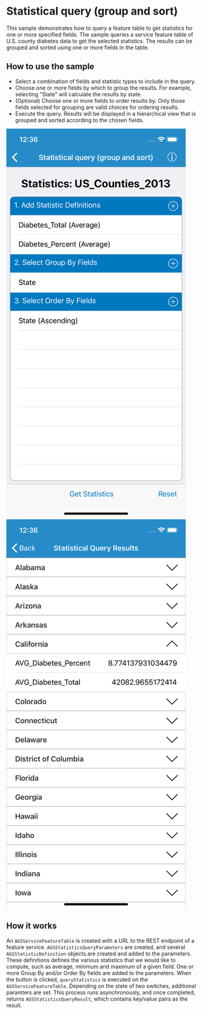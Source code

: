 # Statistical query (group and sort)

This sample demonstrates how to query a feature table to get statistics for one or more specified fields.  The sample queries a service feature table of U.S. county diabetes data to get the selected statistics. The results can be grouped and sorted using one or more fields in the table.

## How to use the sample

- Select a combination of fields and statistic types to include in the query.
- Choose one or more fields by which to group the results. For example, selecting "State" will calculate the results by state.
- (Optional) Choose one or more fields to order results by. Only those fields selected for grouping are valid choices for ordering results.
- Execute the query. Results will be displayed in a hierarchical view that is grouped and sorted according to the chosen fields.

![](image1.png) ![](image2.png)

## How it works

An `AGSServiceFeatureTable` is created with a URL to the REST endpoint of a feature service. `AGSStatisticsQueryParameters` are created, and several `AGSStatisticDefinition` objects are created and added to the parameters. These definitions defines the various statistics that we would like to compute, such as average, minimum and maximum of a given field. One or more Group By and/or Order By fields are added to the parameters. When the button is clicked, `queryStatistics` is executed on the `AGSServiceFeatureTable`. Depending on the state of two switches, additional paramters are set. This process runs asynchronously, and once completed, returns `AGSStatisticsQueryResult`, which contains key/value pairs as the result.





